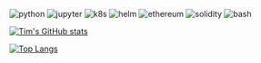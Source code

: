 ![python](https://img.shields.io/badge/-Python-555555?style=flat&logo=Python)
![jupyter](https://img.shields.io/badge/-Jupyter-555555?style=flat&logo=Jupyter)
![k8s](https://img.shields.io/badge/-Kubernetes-555555?style=flat&logo=Kubernetes)
![helm](https://img.shields.io/badge/-Helm-555555?style=flat&logo=Helm)
![ethereum](https://img.shields.io/badge/-Ethereum-555555?style=flat&logo=Ethereum)
![solidity](https://img.shields.io/badge/-Solidity-555555?style=flat&logo=Solidity)
![bash](https://img.shields.io/badge/-Bash-555555?style=flat&logo=GNU-Bash)

[![Tim's GitHub stats](https://github-readme-stats.vercel.app/api?username=timsu27&show_icons=true)](https://github.com/anuraghazra/github-readme-stats)

[![Top Langs](https://github-readme-stats.vercel.app/api/top-langs/?username=timsu27&layout=compact)](https://github.com/anuraghazra/github-readme-stats)

<!--
**timsu27/timsu27** is a ✨ _special_ ✨ repository because its `README.md` (this file) appears on your GitHub profile.

Here are some ideas to get you started:

- 🔭 I’m currently working on ...
- 🌱 I’m currently learning ...
- 👯 I’m looking to collaborate on ...
- 🤔 I’m looking for help with ...
- 💬 Ask me about ...
- 📫 How to reach me: ...
- 😄 Pronouns: ...
- ⚡ Fun fact: ...
-->
